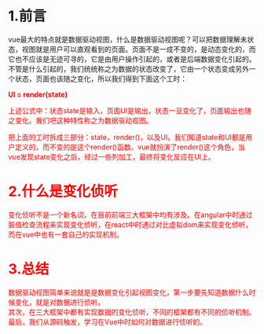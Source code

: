 # 1.前言

vue最大的特点就是数据驱动视图，什么是数据驱动视图呢？可以把数据理解未状态，视图就是用户可以直观看到的页面。页面不是一成不变的，是动态变化的，而它也不应该是无迹可寻的，它是由用户操作引起的，或者是后端数据变化引起的。不管是什么引起的，我们统统称之为数据的状态改变了，它由一个状态变成另外一个状态，页面也该随之变化，所以我们得到下面这个工时：

**<font style="color:red;">UI = render(state)<font/>**

上述公式中：状态state是输入，页面UI是输出，状态一旦变化了，页面输出也随之变化。我们吧这种特性称之为数据驱动视图。  

把上面的工时拆成三部分：state，render()，以及UI。我们知道state和UI都是用户定义的，而不变的是这个render()函数。vue就扮演了render()这个角色，当vue发现state变化之后，经过一些列加工，最终将变化反应在UI上。  

# 2.什么是变化侦听

变化侦听不是一个新名词，在目前前端三大框架中均有涉及。在angular中时通过脏值检查流程来实现变化侦听，在react中时通过对比虚拟dom来实现变化侦听，而在vue中也有一套自己的实现机制。  

# 3.总结
数据驱动视图简单来说就是是数据变化引起视图变化，第一步要先知道数据什么时候变化，就是对数据进行侦听。  
其次，在三大框架中都有实现数据的变化侦听，不同的框架都有不同的侦听机制。  
最后，我们从源码触发，学习在Vue中时如何对数据进行侦听的。